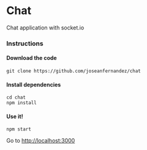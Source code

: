 # Chat

Chat application with socket.io

### Instructions

####  Download the code
```console
git clone https://github.com/joseanfernandez/chat
```

####  Install dependencies
```console
cd chat
npm install
```

#### Use it!
```console
npm start
```
Go to [http://localhost:3000](http://localhost:3000)

